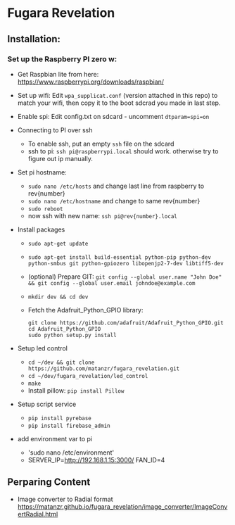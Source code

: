 # Fugara Revelation

## Installation:

### Set up the Raspberry PI zero w:

 - Get Raspbian lite from here:
https://www.raspberrypi.org/downloads/raspbian/

- Set up wifi:
Edit `wpa_supplicat.conf` (version attached in this repo) to match your wifi, then copy it to the boot sdcrad you made in last step.

- Enable spi:
Edit config.txt on sdcard - uncomment `dtparam=spi=on`

- Connecting to PI over ssh
    - To enable ssh, put an empty `ssh` file on the sdcard
    - ssh to pi: `ssh pi@raspberrypi.local` should work. otherwise try to figure out ip manually.

- Set pi hostname:
    - `sudo nano /etc/hosts` and change last line from raspberry to rev{number}
    - `sudo nano /etc/hostname` and change to same rev{number}
    - `sudo reboot`
    - now ssh with new name: `ssh pi@rev{number}.local`

- Install packages
    - `sudo apt-get update`
    - `sudo apt-get install build-essential python-pip python-dev python-smbus git python-gpiozero libopenjp2-7-dev libtiff5-dev`

    - (optional) Prepare GIT: `git config --global user.name "John Doe" && git config --global user.email johndoe@example.com`

    - `mkdir dev && cd dev`
    - Fetch the Adafruit_Python_GPIO library:
        ```
        git clone https://github.com/adafruit/Adafruit_Python_GPIO.git
        cd Adafruit_Python_GPIO
        sudo python setup.py install
        ```

- Setup led control
    - `cd ~/dev && git clone https://github.com/matanzr/fugara_revelation.git`
    - `cd ~/dev/fugara_revelation/led_control`
    - `make`
    -  Install pillow: `pip install Pillow`

- Setup script service
    - `pip install pyrebase`
    - `pip install firebase_admin`

- add environment var to pi
    -  'sudo nano /etc/environment'
    - SERVER_IP=http://192.168.1.15:3000/
      FAN_ID=4


## Perparing Content

- Image converter to Radial format
https://matanzr.github.io/fugara_revelation/image_converter/ImageConvertRadial.html
